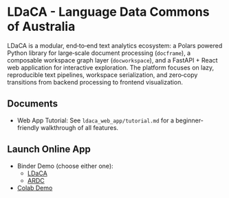 # LDaCA - Language Data Commons of Australia

LDaCA is a modular, end‑to‑end text analytics ecosystem: a Polars powered Python library for large‑scale document processing (`docframe`), a composable workspace graph layer (`docworkspace`), and a FastAPI + React web application for interactive exploration. The platform focuses on lazy, reproducible text pipelines, workspace serialization, and zero‑copy transitions from backend processing to frontend visualization.

## Documents

- Web App Tutorial: See `ldaca_web_app/tutorial.md` for a beginner-friendly walkthrough of all features.

## Launch Online App

- Binder Demo (choose either one):
  - [LDaCA](https://binderhub.atap-binder.cloud.edu.au/v2/gh/Australian-Text-Analytics-Platform/LDaCA-Text-Analytics-Tools/dev?labpath=LDaCa_Analysis.ipynb)
  - [ARDC](https://binderhub.rc.nectar.org.au/v2/gh/Australian-Text-Analytics-Platform/LDaCA-Text-Analytics-Tools/dev?labpath=LDaCa_Analysis.ipynb)
- [Colab Demo](https://colab.research.google.com/drive/1pdGKLcvqfzQYxh5pRcOj67k24nzw35qK?usp=sharing)
